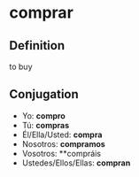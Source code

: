# comprar

## Definition
to buy

## Conjugation

- Yo: **compro**
- Tú: **compras**
- Él/Ella/Usted: **compra**
- Nosotros: **compramos**
- Vosotros: **compráis
- Ustedes/Ellos/Ellas: **compran**